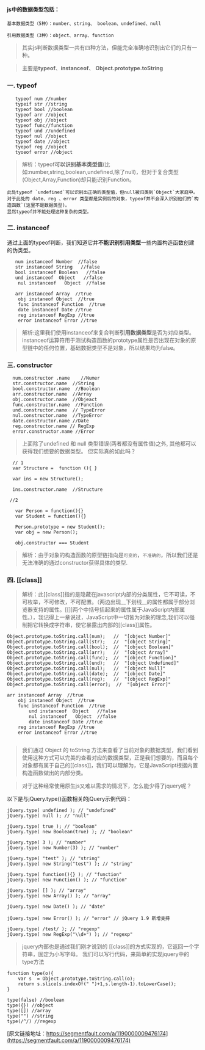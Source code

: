  #### js中的数据类型包括：
```
基本数据类型（5种）：number、string、 boolean、undefined、null

引用数据类型（3种）：object、array、function
```

> 其实js判断数据类型一共有四种方法，但能完全准确地识别出它们的只有一种。

> 主要是**typeof**、**instanceof**、 **Object.prototype.toString**

### 一. typeof
```
   typeof num //number
   typeif str //string
   typeof bool //boolean
   typeof arr //object
   typeof obj //object
   typeof func//function
   typeof und //undefined
   typeof nul //object
   typeof date //object
   tyepof reg //object
   tyoeof error //object
```
> 解析：typeof**可以识别基本类型值**(比如:number,string,boolean,undefined,除了null)，但对于复合类型(Object,Array,Function)却只能识别Function。
```
此处typeof `undefined`可以识别出正确的类型值，但null被归类到`Object`大家庭中。
对于此处的 date、reg 、error 类型都是实例后的对象，typeof并不会深入识别他们的`构造函数`(这里不是数据类型)。
显然typeof并不能处理这种复杂的类型。
```

### 二. instanceof

通过上面的typeof判断，我们知道它并**不能识别引用类型**一些内置构造函数创建的伪类型。
```
   num instanceof Number  //false
   str instanceof String   //false
   bool instanceof Boolean   //false
   und instanceof  Object   //false
    nul instanceof   Object  //false
    
   arr instanceof Array  //true
    obj instaneof Object  //true
    func instanceof Function  //true
    date instanceof Date //true
    reg instanceof RegExp //true
    error instanceof Error //true
 ```
> 解析:这里我们使用instanceof来复合判断**引用数据类型**是否为对应类型。instanceof运算符用于测试构造函数的prototype属性是否出现在对象的原型链中的任何位置，基础数据类型不是对象，所以结果均为false。

### 三. constructor
```
  num.constructor .name    //Numer
  str.constructor.name  //String
  bool.constructor.name  //Boolean
  arr.constructor.name  //Array
  obj.constructor.name  //Objeact
  func.constructor.name  //Function
  und.constructor.name  // TypeError
  nul.constructor.name  //TypeError
  date.constructor.name //Date
  reg.constructor.name // RegExp
  error.constructor.name //Error
```
> 上面除了undefined 和 null 类型错误(两者都没有属性值)之外, 其他都可以获得我们想要的数据类型。
> 但实际真的如此吗？
``` 
  // 1
  var Structure =  function (){ }
  
  var ins = new Structure();
 
  ins.constructor.name  //Structure 
 
 //2
  
   var Person = function(){}
   var Student = function(){}
   
   Person.prototype = new Student();
   var obj = new Person();
   
   obj.constructor === Student
```

> 解析：由于对象的构造函数的原型链指向是`可变的`，`不准确的`，所以我们还是无法准确的通过constructor获得具体的类型.

### 四. [[class]]

> 解析：此[[class]]指的是隐藏在javascript内部的分类属性，它不可读，不可枚举，不可修改，不可配置。（两边出现__下划线__的属性都属于部分浏览器支持的属性。[[]]两个中括号括起来的属性属于JavaScript内部属性。），我记得上一章说过，JavaScript中一切皆为对象的理念,我们可以强制把它转换成字符串，使它暴露出内部的[[class]]属性。

```
Object.prototype.toString.call(num);   //  "[object Number]"
Object.prototype.toString.call(str);   //  "[object String]"
Object.prototype.toString.call(bool);  //  "[object Boolean]"
Object.prototype.toString.call(arr);   //  "[object Array]"
Object.prototype.toString.call(func);  //  "[object Function]"
Object.prototype.toString.call(und);   //  "[object Undefined]"
Object.prototype.toString.call(nul);   //  "[object Null]"
Object.prototype.toString.call(date);  //  "[object Date]"
Object.prototype.toString.call(reg);   //  "[object RegExp]"
Object.prototype.toString.call(error);  //  "[object Error]"
 
arr instanceof Array  //true
    obj instaneof Object  //true
    func instanceof Function  //true
        und instanceof  Object   //false
        nul instanceof   Object  //false
        date instanceof Date //true
    reg instanceof RegExp //true
    error instanceof Error //true
    
```

> 我们通过 Object 的 toString 方法来查看了当前对象的数据类型，我们看到使用这种方式可以完美的查看对应的数据类型，正是我们想要的，而且每个对象都有属于自己的[[class]]，我们可以理解为，它是JavaScript根据内置构造函数做出的内部分类。

> 对于这种经常使用原生js又难以需求的情况下，怎么能少得了jquery呢？

以下是与jQuery.type()函数相关的jQuery示例代码：
```
jQuery.type( undefined ); // "undefined"
jQuery.type( null ); // "null"
 
jQuery.type( true ); // "boolean"
jQuery.type( new Boolean(true) ); // "boolean"
 
jQuery.type( 3 ); // "number"
jQuery.type( new Number(3) ); // "number"
 
jQuery.type( "test" ); // "string"
jQuery.type( new String("test") ); // "string"
 
jQuery.type( function(){} ); // "function"
jQuery.type( new Function() ); // "function"
 
jQuery.type( [] ); // "array"
jQuery.type( new Array() ); // "array"
 
jQuery.type( new Date() ); // "date"
 
jQuery.type( new Error() ); // "error" // jQuery 1.9 新增支持
 
jQuery.type( /test/ ); // "regexp"
jQuery.type( new RegExp("\\d+") ); // "regexp"
 ```
> jquery内部也是通过我们刚才说到的 [[class]]的方式实现的，它返回一个字符串，固定为小写字母。
> 我们可以写行代码，来简单的实现jquery中的type方法
```
function type(o){
    var s  = Object.prototype.toString.call(o);
    return s.slice(s.indexOf(" ")+1,s.length-1).toLowerCase();
}
 
type(false) //boolean
type({}) //object
type([]) //array
type("") //string
type(/^/) //regexp
```

[原文链接地址：https://segmentfault.com/a/1190000009476174](https://segmentfault.com/a/1190000009476174)
